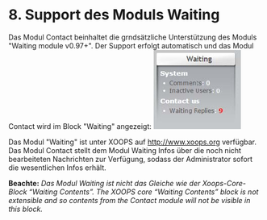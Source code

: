 # 8. Support des Moduls Waiting

Das Modul Contact beinhaltet die grndsätzliche Unterstützung des Moduls "Waiting module v0.97+". Der Support erfolgt automatisch und das Modul Contact wird im Block "Waiting" angezeigt:
![Module Waiting](../assets/8_waiting.jpg)

Das Modul "Waiting" ist unter XOOPS auf http://www.xoops.org verfügbar.
Das Modul Contact stellt dem Modul Waiting Infos über die noch nicht bearbeiteten Nachrichten zur Verfügung, sodass der Administrator sofort die wesentlichen Infos erhält.

**Beachte:** *Das Modul Waiting ist nicht das Gleiche wie der Xoops-Core-Block “Waiting Contents”. The XOOPS core “Waiting Contents” block is not extensible and so contents from the Contact module will not be visible in this block.*
